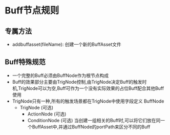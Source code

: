 ﻿---
scope: buff
priority: 5
depends: [NodeRule.md]
---

# Buff节点规则

## 专属方法
- addbuffasset(fileName): 创建一个新的BuffAsset文件
## Buff特殊规范
 - 一个完整的Buff必须由BuffNode作为根节点构成
 - Buff的效果部分主要由TrigNode控制,由TrigNode决定Buff的触发时机,TrigNode可以为空,Buff可作为一个没有实际效果的占位Buff配合其他Buff使用
 - TrigNode只有一种,所有的触发场景都在TrigNode中使用字段定义
 BuffNode
   - TrigNode (可选)
     - ActionNode (可选)
     - ConditionNode (可选)
当创建一组相关的Buff时,可以将它们放在同一个BuffAsset中,并通过BuffNode的portPath来区分不同的Buff